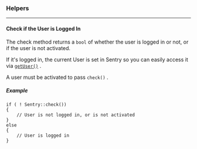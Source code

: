### Helpers

----------

#### Check if the User is Logged In

The check method returns a `bool` of whether the user is logged in or not, or
if the user is not activated.

If it's logged in, the current User is set in Sentry so you can easily access
it via [`getUser()`](/sentry2/users/find#get-the-current-logged-in-user) .

A user must be activated to pass `check()` .

##### Example

	if ( ! Sentry::check())
	{
		// User is not logged in, or is not activated
	}
	else
	{
		// User is logged in
	}
